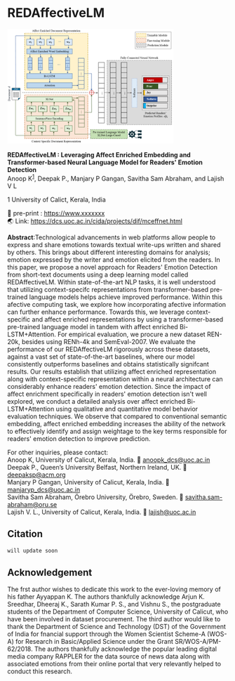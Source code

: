 # REDAffectiveLM <br>
<img src= 'images/model_architecture.png' style="max-width: 75%;"> 

**REDAffectiveLM : Leveraging Affect Enriched Embedding and Transformer-based Neural Language Model for Readers' Emotion Detection** </br>
Anoop K<sup>[1](#author1)</sup>, Deepak P., Manjary P Gangan, Savitha Sam Abraham, and Lajish V L </br>

<a name="author1">1</a> University of Calict, Kerala, India

:memo: pre-print : https://www.xxxxxxx </br>
:earth_asia: Link: https://dcs.uoc.ac.in/cida/projects/dif/mceffnet.html

**Abstract**:Technological advancements in web platforms allow people to express and share emotions towards textual write-ups written and shared by others. This brings about different interesting domains for analysis; emotion expressed by the writer and emotion elicited from the readers. In this paper, we propose a novel approach for Readers' Emotion Detection from short-text documents using a deep learning model called REDAffectiveLM. Within state-of-the-art NLP tasks, it is well understood that utilizing context-specifc representations from transformer-based pre-trained language models helps achieve improved performance. Within this afective computing task, we explore how incorporating afective information can further enhance performance. Towards this, we leverage context-specific and affect enriched representations by using a transformer-based pre-trained language model in tandem with affect enriched Bi-LSTM+Attention. For empirical evaluation, we procure a new dataset REN-20k, besides using RENh-4k and SemEval-2007. We evaluate the performance of our REDAffectiveLM rigorously across these datasets, against a vast set of state-of-the-art baselines, where our model consistently outperforms baselines and obtains statistically signifcant results. Our results establish that utilizing affect enriched representation along with context-specific representation within a neural architecture can considerably enhance readers' emotion detection. Since the impact of affect enrichment specifically in readers' emotion detection isn't well explored, we conduct a detailed analysis over affect enriched Bi-LSTM+Attention using qualitative and quantitative model behavior evaluation techniques. We observe that compared to conventional semantic embedding, affect enriched embedding increases the ability of the network to effectively identify and assign weightage to the key terms responsible for readers' emotion detection to improve prediction.

For other inquiries, please contact: </br>
Anoop K, University of Calicut, Kerala, India. :email: anoopk_dcs@uoc.ac.in </br> 
Deepak P., Queen’s University Belfast, Northern Ireland, UK. :email: deepaksp@acm.org </br>
Manjary P Gangan, University of Calicut, Kerala, India. :email: manjaryp_dcs@uoc.ac.in </br>
Savitha Sam Abraham, Örebro University, Örebro, Sweden. :email:  savitha.sam-abraham@oru.se </br>
Lajish V. L., University of Calicut, Kerala, India. :email: lajish@uoc.ac.in

## Citation
```
will update soon 
```

## Acknowledgement
The frst author wishes to dedicate this work to the ever-loving memory of his father Ayyappan K. The authors thankfully acknowledge Arjun K. Sreedhar, Dheeraj K., Sarath Kumar P. S., and Vishnu S., the postgraduate students of the Department of Computer Science, University of Calicut, who have been involved in dataset procurement. The third author would like to thank the Department of Science and Technology (DST) of the Government of India for fnancial support through the Women Scientist Scheme-A (WOS-A) for Research in Basic/Applied Science under the Grant SR/WOS-A/PM-62/2018. The authors thankfully acknowledge the popular leading digital media company RAPPLER for the data source of news data along with associated emotions from their online portal that very relevantly helped to conduct this research.

